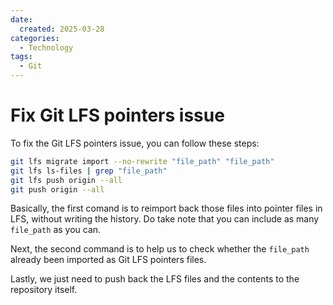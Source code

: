 ```yaml
---
date:
  created: 2025-03-28
categories:
  - Technology
tags:
  - Git
---
```


# Fix Git LFS pointers issue

To fix the Git LFS pointers issue, you can follow these steps:

<!-- more -->

```bash
git lfs migrate import --no-rewrite "file_path" "file_path"
git lfs ls-files | grep "file_path"
git lfs push origin --all
git push origin --all
```

Basically, the first comand is to reimport back those files into pointer files in LFS, without writing the history. Do take note that you can include as many `file_path` as you can.

Next, the second command is to help us to check whether the `file_path` already been imported as Git LFS pointers files.

Lastly, we just need to push back the LFS files and the contents to the repository itself.

